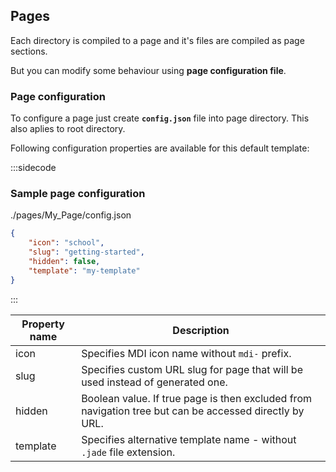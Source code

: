 ## Pages

Each directory is compiled to a page and it's files are compiled as page sections.

But you can modify some behaviour using **page configuration file**.

### Page configuration

To configure a page just create **`config.json`** file into page directory. This also aplies to root directory.

Following configuration properties are available for this default template:

:::sidecode
### Sample page configuration
./pages/My_Page/config.json
```json
{
	"icon": "school",
	"slug": "getting-started",
	"hidden": false,
	"template": "my-template"
}
```
:::

| Property name | Description |
| ------------- | ----------- |
| icon | Specifies MDI icon name without `mdi-` prefix. |
| slug | Specifies custom URL slug for page that will be used instead of generated one. |
| hidden | Boolean value. If true page is then excluded from navigation tree but can be accessed directly by URL. |
| template | Specifies alternative template name - without `.jade` file extension. |